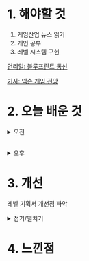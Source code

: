 
# 1. 해야할 것

1. 게임산업 뉴스 읽기 
2. 개인 공부  
3. 레벨 시스템 구현

[언리얼: 블루프린트 통신](https://dev.epicgames.com/community/learning/courses/D2r/unreal-engine-791723/rP2x/unreal-engine-cf16c3)

[기사: 넥슨 게임 전망](https://www.gameinsight.co.kr/news/articleView.html?idxno=32223)



# 2. 오늘 배운 것

<details>
<summary>오전</summary>


</details>

##

<details>
<summary>오후</summary>


</details>




# 3. 개선

레벨 기획서 개선점 파악
<details>
<summary>접기/펼치기</summary>

![image](https://github.com/JM94Ent/TIL-WIL/assets/143363550/13349cc7-cfb1-4054-831e-56e72e4a08c1)

1. 게임 엔딩에 이르는 방법?
2. 레벨의 목적
3. 상호작용과 게임플레이
4. 단서 유무에 따른 엔딩
</details>



# 4. 느낀점


